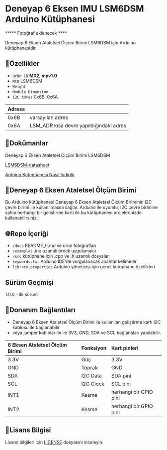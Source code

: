 # Deneyap 6 Eksen IMU LSM6DSM Arduino Kütüphanesi

***** Fotoğraf eklenecek ****

Deneyap 6 Eksen Ataletsel Ölçüm Birimi LSM6DSM için Arduino kütüphanesidir.

## :mag_right:Özellikler 
- `Ürün ID` **M02**, **mpv1.0**
- `MCU` LSM6DSM
- `Weight` 
- `Module Dimension`
- `I2C Adres` 0x6B, 0x6A

| Adress |  | 
| :---      | :---     |
| 0x6B | varsayılan adres |
| 0x6A | LSM_ADR kısa devre yapıldığındaki adres |

## :closed_book:Dokümanlar
Deneyap 6 Eksen Ataletsel Ölçüm Birimi LSM6DSM

[LSM6DSM-datasheet](https://www.st.com/resource/en/datasheet/lsm6dsm.pdf)

[Arduino Kütüphanesi Nasıl İndirilir](https://docs.arduino.cc/software/ide-v1/tutorials/installing-libraries)

## :pushpin:Deneyap 6 Eksen Ataletsel Ölçüm Birimi
Bu Arduino kütüphanesi Deneyap 6 Eksen Ataletsel Ölçüm Biriminin I2C çevre birimi ile kullanılmasını sağlar. Arduino ile uyumlu, I2C çevre birimine sahip herhangi bir geliştirme kartı ile bu kütüphaneyi projelerinizde kullanabilirsiniz.

## :globe_with_meridians:Repo İçeriği
- `/docs` README_tr.md ve ürün fotoğrafları
- `/examples` .ino uzantılı örnek uygulamalar
- `/src` kütüphane için .cpp ve .h uzantılı dosyalar
- `keywords.txt` Arduino IDE'de vurgulanacak anahtar kelimeler
- `library.properties` Arduino yöneticisi için genel kütüphane özellikleri

## Sürüm Geçmişi
1.0.0 - ilk sürüm

## :rocket:Donanım Bağlantıları
- Deneyap 6 Eksen Ataletsel Ölçüm Birimi ile kullanılan geliştirme kartı I2C kablosu ile bağlanabilir
- veya jumper kablolar ile ile 3V3, GND, SDA ve SCL bağlantıları yapılabilir. 

| 6 Eksen Ataletsel Ölçüm Birimi | Fonksiyon| Kart pinleri |
| :---     | :---   |   :---  |
| 3.3V     | Güç    | 3.3V    |
| GND      | Toprak |GND      |
| SDA      | I2C Data  | SDA pini |
| SCL      | I2C Clock | SCL pini|
|INT1 | Kesme | herhangi bir GPIO pini |
|INT2  | Kesme | herhangi bir GPIO pini |

## :bookmark_tabs:Lisans Bilgisi 
Lisans bilgileri için [LICENSE](https://github.com/deneyapkart/deneyap-6-eksen-ataletsel-olcum-birimi-arduino-library/blob/master/LICENSE) dosyasını inceleyin.